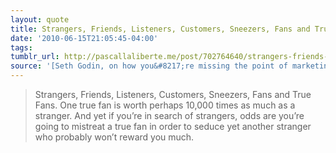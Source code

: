 ```yaml
---
layout: quote
title: Strangers, Friends, Listeners, Customers, Sneezers, Fans and True Fans&hellip;
date: '2010-06-15T21:05:45-04:00'
tags: 
tumblr_url: http://pascallaliberte.me/post/702764640/strangers-friends-listeners-customers
source: '[Seth Godin, on how you&#8217;re missing the point of marketing](http://sethgodin.typepad.com/seths_blog/2010/05/the-circles-no-more-strangers.html) if your strategy is to add more strangers to your customer base.  Instead, treating your die hard fans like kings will have a multiplying effect when spreading your story.'
---
```

> Strangers, Friends, Listeners, Customers, Sneezers, Fans and True Fans. One true fan is worth perhaps 10,000 times as much as a stranger. And yet if you&#8217;re in search of strangers, odds are you&#8217;re going to mistreat a true fan in order to seduce yet another stranger who probably won&#8217;t reward you much.

